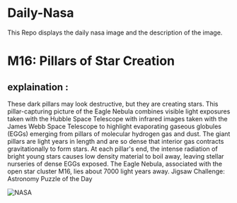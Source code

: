 # Daily-Nasa

This Repo displays the daily nasa image and the description of the image.

<!--NASA-->
# M16: Pillars of Star Creation
## explaination :

These dark pillars may look destructive, but they are creating stars.  This pillar-capturing picture of the Eagle Nebula combines visible light exposures taken with the Hubble Space Telescope with infrared images taken with the James Webb Space Telescope to highlight evaporating gaseous globules (EGGs) emerging from pillars of molecular hydrogen gas and dust.  The giant pillars are light years in length and are so dense that interior gas contracts gravitationally to form stars.  At each pillar's end, the intense radiation of bright young stars causes low density material to boil away, leaving stellar nurseries of dense EGGs exposed.  The Eagle Nebula, associated with the open star cluster M16, lies about 7000 light years away.   Jigsaw Challenge: Astronomy Puzzle of the Day

![NASA](https://apod.nasa.gov/apod/image/2410/M16_HubbleWebbPisano_960.jpg)
<!--/NASA-->